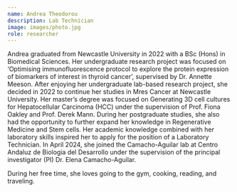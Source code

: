 ```yaml
---
name: Andrea Theodorou
description: Lab Technician
image: images/photo.jpg
role: researcher
---
```


Andrea graduated from Newcastle University in 2022 with a BSc (Hons) in Biomedical Sciences. Her undergraduate research project was focused on ‘Optimising immunofluorescence protocol to explore the protein expression of biomarkers of interest in thyroid cancer’, supervised by Dr. Annette Meeson. After enjoying her undergraduate lab-based research project, she decided in 2022 to continue her studies in Mres Cancer at Newcastle University. Her master’s degree was focused on Generating 3D cell cultures for Hepatocellular Carcinoma (HCC) under the supervision of Prof. Fiona Oakley and Prof. Derek Mann. During her postgraduate studies, she also had the opportunity to further expand her knowledge in Regenerative Medicine and Stem cells. Her academic knowledge combined with her laboratory skills inspired her to apply for the position of a Laboratory Technician. In April 2024, she joined the Camacho-Aguilar lab at Centro Andaluz de Biologia del Desarrollo under the supervision of the principal investigator (PI) Dr. Elena Camacho-Aguilar. 

During her free time, she loves going to the gym, cooking, reading, and traveling.
